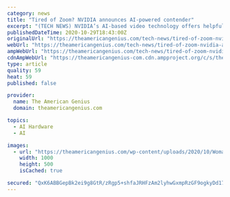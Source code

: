 ```yaml
---
category: news
title: "Tired of Zoom? NVIDIA announces AI-powered contender"
excerpt: "(TECH NEWS) NVIDIA’s AI-based video technology offers helpful features like face alignment, gaze correction, and noise cancellation to optimize video calls."
publishedDateTime: 2020-10-29T18:43:00Z
originalUrl: "https://theamericangenius.com/tech-news/tired-of-zoom-nvidia-announces-ai-powered-contender/"
webUrl: "https://theamericangenius.com/tech-news/tired-of-zoom-nvidia-announces-ai-powered-contender/"
ampWebUrl: "https://theamericangenius.com/tech-news/tired-of-zoom-nvidia-announces-ai-powered-contender/amp/"
cdnAmpWebUrl: "https://theamericangenius-com.cdn.ampproject.org/c/s/theamericangenius.com/tech-news/tired-of-zoom-nvidia-announces-ai-powered-contender/amp/"
type: article
quality: 59
heat: 59
published: false

provider:
  name: The American Genius
  domain: theamericangenius.com

topics:
  - AI Hardware
  - AI

images:
  - url: "https://theamericangenius.com/wp-content/uploads/2020/10/WomanCoffeeVideoCall.jpg"
    width: 1000
    height: 500
    isCached: true

secured: "QxK6ABBGepBk2ei9g8GtR/zRgp5+shfaJRHFzAm2lyhwGxmpRzGF9ogkyDd17u9c6+DtCuUKe3BXTvH/5gwH5fzZ2xlqmbGmfYCaFPx/b7OxUkoOckD4Bnn94Ou1zGVKOXB+WXVymdwN8IUUqU/BKhcgMwcm9wYjgefNQ4FMpj84IfDeP1akDVxnDn+sVpAqUChqsbP/DFXe5lmQob3sUEQ2V6dBbrco/Zwftk3AHbQjP6Jdi8kqygRyT60QruEbQ961dbb+mMH/+FzWxGL+vyyhojWLvIB8siN4VZlBDhUZOTYnMoGRudUUsaGRAAgPAliVAPGWuwJAvcCLA0kwIt46DHTPhcRAbzE6u1mGidE=;y+e+6TKYc/S0CahwY5RGBQ=="
---
```


